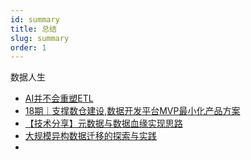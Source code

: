 ```yaml
---
id: summary
title: 总结
slug: summary
order: 1
---
```


数据人生

* [AI并不会重塑ETL](https://mp.weixin.qq.com/s/FgWNli41V54cVJk-quq_Kg)
* [18期｜支撑数仓建设,数据开发平台MVP最小化产品方案](https://mp.weixin.qq.com/s/pVHgPaXsxrHApk_OutnX7g)
* [【技术分享】元数据与数据血缘实现思路](https://mp.weixin.qq.com/s/sK1YDu_rErH8f_Ik_QF2eg)
* [大规模异构数据迁移的探索与实践](https://mp.weixin.qq.com/s/qefRz3kaikUEmnWdQrmhmw)
* 
